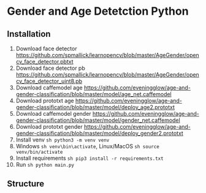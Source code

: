 # Gender and Age Detetction Python

## Installation
1. Download face detector https://github.com/spmallick/learnopencv/blob/master/AgeGender/opencv_face_detector.pbtxt
2. Download face detector pb https://github.com/spmallick/learnopencv/blob/master/AgeGender/opencv_face_detector_uint8.pb
3. Download caffemodel age https://github.com/eveningglow/age-and-gender-classification/blob/master/model/age_net.caffemodel
4. Download prototxt age https://github.com/eveningglow/age-and-gender-classification/blob/master/model/deploy_age2.prototxt
5. Download caffemodel gender https://github.com/eveningglow/age-and-gender-classification/blob/master/model/gender_net.caffemodel
6. Download prototxt gender https://github.com/eveningglow/age-and-gender-classification/blob/master/model/deploy_gender2.prototxt
7. Install venv ```sh python3 -m venv venv```
8. Windows ```sh venv\bin\activate```, Linux/MacOS ```sh source venv/bin/activate```
9. Install requirements ```sh pip3 install -r requirements.txt```
10. Run ```sh python main.py```

## Structure
